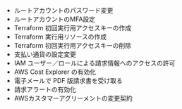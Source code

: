 - ルートアカウントのパスワード変更
- ルートアカウントのMFA設定
- Terraform 初回実行用アクセスキーの作成
- Terraform 実行用リソースの作成
- Terraform 初回実行用アクセスキーの削除
- 支払い通貨の設定変更
- IAM ユーザー／ロールによる請求情報へのアクセスの許可
- AWS Cost Explorer の有効化
- 電子メールで PDF 版請求書を受け取る
- 請求アラートの有効化
- AWSカスタマーアグリーメントの変更契約
